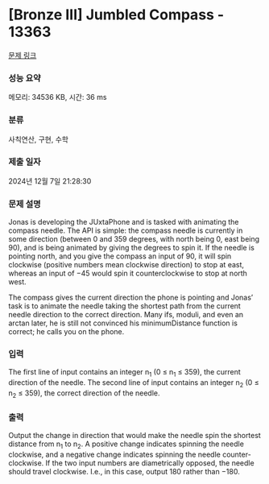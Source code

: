 # [Bronze III] Jumbled Compass - 13363 

[문제 링크](https://www.acmicpc.net/problem/13363) 

### 성능 요약

메모리: 34536 KB, 시간: 36 ms

### 분류

사칙연산, 구현, 수학

### 제출 일자

2024년 12월 7일 21:28:30

### 문제 설명

<p>Jonas is developing the JUxtaPhone and is tasked with animating the compass needle. The API is simple: the compass needle is currently in some direction (between 0 and 359 degrees, with north being 0, east being 90), and is being animated by giving the degrees to spin it. If the needle is pointing north, and you give the compass an input of 90, it will spin clockwise (positive numbers mean clockwise direction) to stop at east, whereas an input of −45 would spin it counterclockwise to stop at north west.</p>

<p>The compass gives the current direction the phone is pointing and Jonas’ task is to animate the needle taking the shortest path from the current needle direction to the correct direction. Many ifs, moduli, and even an arctan later, he is still not convinced his minimumDistance function is correct; he calls you on the phone.</p>

### 입력 

 <p>The first line of input contains an integer n<sub>1</sub> (0 ≤ n<sub>1</sub> ≤ 359), the current direction of the needle. The second line of input contains an integer n<sub>2</sub> (0 ≤ n<sub>2</sub> ≤ 359), the correct direction of the needle.</p>

### 출력 

 <p>Output the change in direction that would make the needle spin the shortest distance from n<sub>1</sub> to n<sub>2</sub>. A positive change indicates spinning the needle clockwise, and a negative change indicates spinning the needle counter-clockwise. If the two input numbers are diametrically opposed, the needle should travel clockwise. I.e., in this case, output 180 rather than −180.</p>

